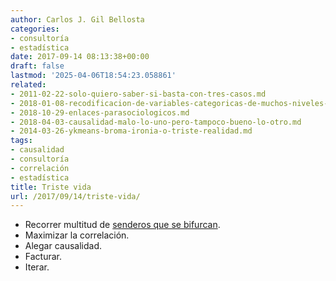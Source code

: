 ```yaml
---
author: Carlos J. Gil Bellosta
categories:
- consultoría
- estadística
date: 2017-09-14 08:13:38+00:00
draft: false
lastmod: '2025-04-06T18:54:23.058861'
related:
- 2011-02-22-solo-quiero-saber-si-basta-con-tres-casos.md
- 2018-01-08-recodificacion-de-variables-categoricas-de-muchos-niveles-ayuda.md
- 2018-10-29-enlaces-parasociologicos.md
- 2018-04-03-causalidad-malo-lo-uno-pero-tampoco-bueno-lo-otro.md
- 2014-03-26-ykmeans-broma-ironia-o-triste-realidad.md
tags:
- causalidad
- consultoría
- correlación
- estadística
title: Triste vida
url: /2017/09/14/triste-vida/
---
```


* Recorrer multitud de [senderos que se bifurcan](https://datanalytics.com/2016/04/11/y-viene-del-espanol-tu/).
* Maximizar la correlación.
* Alegar causalidad.
* Facturar.
* Iterar.